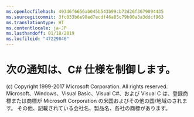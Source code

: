 ```yaml
---
ms.openlocfilehash: 493d6f6656ab045b543b99cb72d26f3679094435
ms.sourcegitcommit: 3fc033b6e98ed7ecdf46a85c79b00a3a3ddcf963
ms.translationtype: HT
ms.contentlocale: ja-JP
ms.lasthandoff: 01/18/2019
ms.locfileid: "47229846"
---
```

<a name="the-following-notice-governs-the-c-spec"></a>次の通知は、C# 仕様を制御します。
=====

(c) Copyright 1999-2017 Microsoft Corporation. All rights reserved.
Microsoft、Windows、Visual Basic、Visual C#、および Visual C は、登録商標または商標が Microsoft Corporation の米国およびその他の国/地域のされます。
その他、記載されている会社名、製品名、各社の商標があります。
